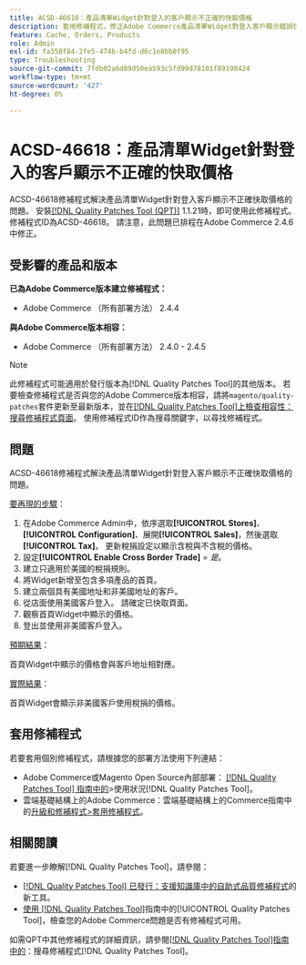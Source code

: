 ```yaml
---
title: ACSD-46618：產品清單Widget針對登入的客戶顯示不正確的快取價格
description: 套用修補程式，修正Adobe Commerce產品清單Widget對登入客戶顯示錯誤快取價格的問題。
feature: Cache, Orders, Products
role: Admin
exl-id: fa350f84-2fe5-474b-b4fd-d6c1e8bb0f95
type: Troubleshooting
source-git-commit: 7fdb02a6d89d50ea593c5fd99d78101f89198424
workflow-type: tm+mt
source-wordcount: '427'
ht-degree: 0%

---
```


# ACSD-46618：產品清單Widget針對登入的客戶顯示不正確的快取價格

ACSD-46618修補程式解決產品清單Widget針對登入客戶顯示不正確快取價格的問題。 安裝[[!DNL Quality Patches Tool (QPT)]](https://experienceleague.adobe.com/docs/commerce-knowledge-base/kb/announcements/commerce-announcements/magento-quality-patches-released-new-tool-to-self-serve-quality-patches.html) 1.1.21時，即可使用此修補程式。 修補程式ID為ACSD-46618。 請注意，此問題已排程在Adobe Commerce 2.4.6中修正。

## 受影響的產品和版本

**已為Adobe Commerce版本建立修補程式：**
* Adobe Commerce （所有部署方法） 2.4.4

**與Adobe Commerce版本相容：**
* Adobe Commerce （所有部署方法） 2.4.0 - 2.4.5

>[!NOTE]
>
>此修補程式可能適用於發行版本為[!DNL Quality Patches Tool]的其他版本。 若要檢查修補程式是否與您的Adobe Commerce版本相容，請將`magento/quality-patches`套件更新至最新版本，並在[[!DNL Quality Patches Tool]上檢查相容性：搜尋修補程式頁面](https://experienceleague.adobe.com/tools/commerce-quality-patches/index.html)。 使用修補程式ID作為搜尋關鍵字，以尋找修補程式。

## 問題

ACSD-46618修補程式解決產品清單Widget針對登入客戶顯示不正確快取價格的問題。

<u>要再現的步驟</u>：

1. 在Adobe Commerce Admin中，依序選取&#x200B;**[!UICONTROL Stores]**、**[!UICONTROL Configuration]**、展開&#x200B;**[!UICONTROL Sales]**，然後選取&#x200B;**[!UICONTROL Tax]**。 更新稅捐設定以顯示含稅與不含稅的價格。
1. 設定&#x200B;**[!UICONTROL Enable Cross Border Trade]** = _是_。
1. 建立只適用於美國的稅捐規則。
1. 將Widget新增至包含多項產品的首頁。
1. 建立兩個具有美國地址和非美國地址的客戶。
1. 從店面使用美國客戶登入。 請確定已快取頁面。
1. 觀察首頁Widget中顯示的價格。
1. 登出並使用非美國客戶登入。

<u>預期結果</u>：

首頁Widget中顯示的價格會與客戶地址相對應。

<u>實際結果</u>：

首頁Widget會顯示非美國客戶使用稅捐的價格。

## 套用修補程式

若要套用個別修補程式，請根據您的部署方法使用下列連結：

* Adobe Commerce或Magento Open Source內部部署： [[!DNL Quality Patches Tool] 指南中的](/help/tools/quality-patches-tool/usage.md)>使用狀況[!DNL Quality Patches Tool]。
* 雲端基礎結構上的Adobe Commerce：雲端基礎結構上的Commerce指南中的[升級和修補程式>套用修補程式](https://experienceleague.adobe.com/docs/commerce-cloud-service/user-guide/develop/upgrade/apply-patches.html)。

## 相關閱讀

若要進一步瞭解[!DNL Quality Patches Tool]，請參閱：

* [[!DNL Quality Patches Tool] 已發行：支援知識庫中的自助式品質修補程式](https://experienceleague.adobe.com/en/docs/commerce-operations/tools/quality-patches-tool/quality-patches-tool-to-self-serve-quality-patches)的新工具。
* [使用 [!DNL Quality Patches Tool]](/help/tools/quality-patches-tool/patches-available-in-qpt/check-patch-for-magento-issue-with-magento-quality-patches.md)指南中的[!UICONTROL Quality Patches Tool]，檢查您的Adobe Commerce問題是否有修補程式可用。


如需QPT中其他修補程式的詳細資訊，請參閱[[!DNL Quality Patches Tool]指南中的](https://experienceleague.adobe.com/tools/commerce-quality-patches/index.html)：搜尋修補程式[!DNL Quality Patches Tool]。
